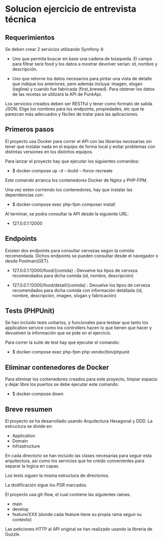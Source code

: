 # Solucion ejercicio de entrevista técnica

## Requerimientos
Se deben crear 2 servicios utilizando Symfony 4:

- Uno que permita buscar en base una cadena de búsqueda. El campo para filtrar será food y los datos a mostrar devolver serían: id, nombre y descripción.

- Uno que retorne los datos necesarios para pintar una vista de detalle que indique los anteriores, pero además incluya: imagen, slogan (tagline) y cuando fue fabricada (first_brewed).
Para obtener los datos de las recetas se utilizará la API de PunkApi.

Los servicios creados deben ser RESTful y tener como formato de salida JSON. Elige los nombres para los endpoints, propiedades, etc que te parezcan más adecuados y fáciles de tratar para las aplicaciones.

## Primeros pasos 

El proyecto usa Docker para correr el API con las librerias necesarias 
sin tener que instalar nada en el equipo de forma local y evitar problemas con
distintas versiones en los distintos equipos.

Para lanzar el proyecto hay que ejecutar los siguientes comandos:

- $ docker-compose up -d --build --force-recreate

Este comando arranca los contenedores Docker de Nginx y PHP-FPM.

Una vez esten corriendo los contenedores, hay que instalar las dependencias con:
- $ docker-compose exec php-fpm composer install

Al terminar, se podra consultar la API desde la siguiente URL:
- 127.0.0.1:12000

## Endpoints

Existen dos endpoints para consultar cervezas segun la comida recomendada.
Dichos endpoints se pueden consultar desde el navegador o desde Postman(GET).

- 127.0.0.1:12000/food/{comida} : Devuelve los tipos de cerveza recomendados para dicha comida (id, nombre, descripción)

- 127.0.0.1:12000/food/detail/{comida} : Devuelve los tipos de cerveza recomendados para dicha comida con información detallada (id, nombre, descripción, imagen, slogan y fabricación)

## Tests (PHPUnit)
Se han incluido tests unitarios, y funcionales para testear que tanto los application service como los controllers hacen lo que tienen que hacer y devuelven la información que se pide en el ejercicio.

Para correr la suite de test hay que ejecutar el comando:

- $ docker-compose exec php-fpm php vendor/bin/phpunit

## Eliminar contenedores de Docker

Para eliminar los contenedores creados para este proyecto, limpiar espacio y dejar libre los puertos se debe ejecutar este comando:

- $ docker-compose down

## Breve resumen 
El proyecto se ha desarrollado usando Arquitectura Hexagonal y DDD. La estructura se divide en:
- Application
- Domain
- Infrastructure

En cada directorio se han incluido las clases necesarias para seguir esta arquitectura, asi como los servicios que he creido convenientes 
para separar la logica en capas.

Los tests siguen la misma estructura de directorios.

La dodificación sigue los PSR marcados.

El proyecto usa git-flow, el cual contiene las siguientes ramas:

- main 
- develop
- feature/XXX (donde cada feature tiene su propia rama segun su contexto)

Las peticiones HTTP al API original se han realizado usando la libreria de Guzzle.
